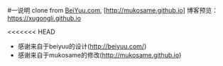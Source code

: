 #一说明
clone from [BeiYuu.com](http://beiyuu.com), [http://mukosame.github.io]
博客预览： https://xugongli.github.io

<<<<<<< HEAD

* 感谢来自于beiyuu的设计(http://beiyuu.com/)
* 感谢来自于mukosame的修改(http://mukosame.github.io)


